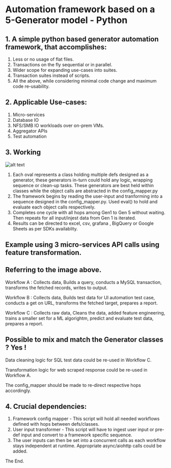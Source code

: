 <h1> Automation framework based on a 5-Generator model - Python </h1>

## 1. A simple python based generator automation framework, that accomplishes:

1. Less or no usage of flat files.
2. Transactions on the fly sequential or in parallel.
3. Wider scope for expanding use-cases into suites.
4. Transaction suites instead of scripts.
5. All the above, while considering minimal code change and maximum code re-usability.

## 2. Applicable Use-cases:

1. Micro-services
2. Database IO
3. NFS/SMB IO workloads over on-prem VMs.
4. Aggregator APIs
5. Test automation



## 3. Working

![alt text](https://github.com/ippudkippude/ippudkippude/blob/main/5-Gen%20example.PNG)


1. Each oval represents a class holding multiple defs designed as a generator, these generators in-turn could hold any logic, wrapping sequence or clean-up tasks. These generators are best held within classes while the object calls are abstracted in the config_mapper.py
2. The framework begins by reading the user-input and tranforming into a sequence designed in the config_mapper.py. Used eval() to hold and evaluate each object calls respectively.
3. Completes one cycle with all hops among Gen1 to Gen 5 without waiting. Then repeats for all input/injest data from Gen 1 is iterated.
4. Results can be directed to excel, csv, grafana , BigQuery or Google Sheets as per SDKs availablity.

## Example using 3 micro-services API calls using feature transformation.
## Referring to the image above.

Workflow A : Collects data, Builds a query, conducts a MySQL transaction, transforms the fetched records, writes to output.

Workflow B : Collects data, Builds test data for UI automation test case, conducts a get on URL, transforms the fetched target, prepares a report.

Workflow C : Collects raw data, Cleans the data, added feature engineering, trains a smaller set for a ML algorightm, predict and evaluate test data, prepares a report.

## Possible to mix and match the Generator classes ? Yes !

Data cleaning logic for SQL test data could be re-used in Workflow C.

Transformation logic for web scraped response could be re-used in Workflow A.

The config_mapper should be made to re-direct respective hops accordingly.

## 4. Crucial dependencies:

1. Framework config mapper - This script will hold all needed workflows defined with hops between defs/classes.
2. User input transformer - This script will have to ingest user input or pre-def input and convert to a framework specific sequence.
3. The user inputs can then be set into a concurrent calls as each workflow stays independent at runtime. Appropriate async/aiohttp calls could be added.

The End.
